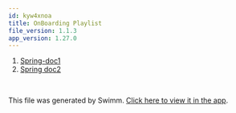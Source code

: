 ```yaml
---
id: kyw4xnoa
title: OnBoarding Playlist
file_version: 1.1.3
app_version: 1.27.0
---
```


<!-- Steps - Do not remove this comment -->
1. [Spring-doc1](spring-doc1.cad486u6.sw.md)
2. [Spring doc2](spring-doc2.z2ib25g4.sw.md)


<br/>

This file was generated by Swimm. [Click here to view it in the app](https://app.swimm.io/repos/Z2l0aHViJTNBJTNBSmF2YSUzQSUzQW5hcmVuZHJhYjE1/playlists/kyw4xnoa).
